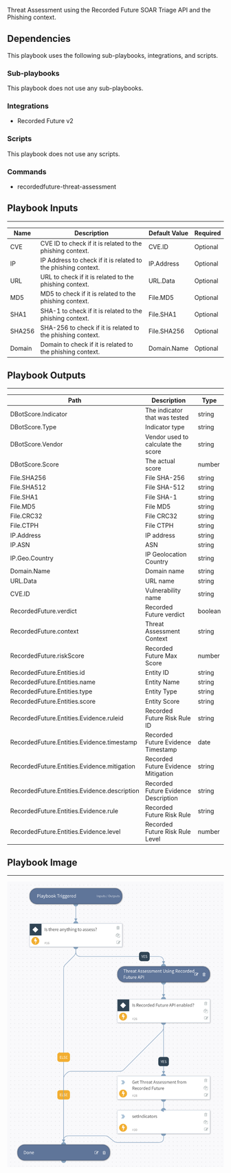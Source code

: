 Threat Assessment using the Recorded Future SOAR Triage API and the Phishing context.

## Dependencies
This playbook uses the following sub-playbooks, integrations, and scripts.

### Sub-playbooks
This playbook does not use any sub-playbooks.

### Integrations
* Recorded Future v2

### Scripts
This playbook does not use any scripts.

### Commands
* recordedfuture-threat-assessment

## Playbook Inputs
---

| **Name** | **Description** | **Default Value** | **Required** |
| --- | --- | --- | --- |
| CVE | CVE ID to check if it is related to the phishing context. | CVE.ID | Optional |
| IP | IP Address to check if it is related to the phishing context. | IP.Address | Optional |
| URL | URL to check if it is related to the phishing context. | URL.Data | Optional |
| MD5 | MD5 to check if it is related to the phishing context. | File.MD5 | Optional |
| SHA1 | SHA\-1 to check if it is related to the phishing context. | File.SHA1 | Optional |
| SHA256 | SHA\-256 to check if it is related to the phishing context. | File.SHA256 | Optional |
| Domain | Domain to check if it is related to the phishing context. | Domain.Name | Optional |

## Playbook Outputs
---

| **Path** | **Description** | **Type** |
| --- | --- | --- |
| DBotScore.Indicator | The indicator that was tested | string |
| DBotScore.Type | Indicator type | string |
| DBotScore.Vendor | Vendor used to calculate the score | string |
| DBotScore.Score | The actual score | number |
| File.SHA256 | File SHA\-256 | string |
| File.SHA512 | File SHA\-512 | string |
| File.SHA1 | File SHA\-1 | string |
| File.MD5 | File MD5 | string |
| File.CRC32 | File CRC32 | string |
| File.CTPH | File CTPH | string |
| IP.Address | IP address | string |
| IP.ASN | ASN | string |
| IP.Geo.Country | IP Geolocation Country | string |
| Domain.Name | Domain name | string |
| URL.Data | URL name | string |
| CVE.ID | Vulnerability name | string |
| RecordedFuture.verdict | Recorded Future verdict | boolean |
| RecordedFuture.context | Threat Assessment Context | string |
| RecordedFuture.riskScore | Recorded Future Max Score | number |
| RecordedFuture.Entities.id | Entity ID | string |
| RecordedFuture.Entities.name | Entity Name | string |
| RecordedFuture.Entities.type | Entity Type | string |
| RecordedFuture.Entities.score | Entity Score | string |
| RecordedFuture.Entities.Evidence.ruleid | Recorded Future Risk Rule ID | string |
| RecordedFuture.Entities.Evidence.timestamp | Recorded Future Evidence Timestamp | date |
| RecordedFuture.Entities.Evidence.mitigation | Recorded Future Evidence Mitigation | string |
| RecordedFuture.Entities.Evidence.description | Recorded Future Evidence Description | string |
| RecordedFuture.Entities.Evidence.rule | Recorded Future Risk Rule | string |
| RecordedFuture.Entities.Evidence.level | Recorded Future Risk Rule Level | number |

## Playbook Image
---
![Recorded Future Phishing Threat Assessment](https://github.com/demisto/content/raw/master/Packs/RecordedFuture/doc_files/triage_playbook.png)